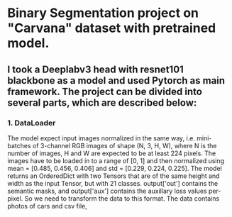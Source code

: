 # Binary Segmentation project on "Carvana" dataset with pretrained model.

  I took a Deeplabv3 head with resnet101 blackbone as a model and used Pytorch as main framework. The project can be divided into several parts, which are described below:
-------------------------------------------------------------------------------------------------------------------------------
### 1. DataLoader
  The model expect input images normalized in the same way, i.e. mini-batches of 3-channel RGB images of shape (N, 3, H, W), where N is the number of images, H and W are expected to be at least 224 pixels. The images have to be loaded in to a range of [0, 1] and then normalized using mean = [0.485, 0.456, 0.406] and std = [0.229, 0.224, 0.225].
  The model returns an OrderedDict with two Tensors that are of the same height and width as the input Tensor, but with 21 classes. output['out'] contains the semantic masks, and output['aux'] contains the auxillary loss values per-pixel.
  So we need to transform the data to this format. The data contains photos of cars and csv file,
  

